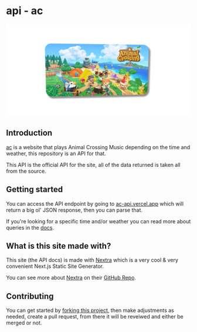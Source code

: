 # api - ac

![](/public/demo.png)

## Introduction

[ac](https://ac.vercel.app/) is a website that plays Animal Crossing Music depending on the time and weather, this repository is an API for that.

This API is the official API for the site, all of the data returned is taken all from the source.

## Getting started

You can access the API endpoint by going to [ac-api.vercel.app](https://ac-api.vercel.app/) which will return a big ol' JSON response, then you can parse that.

If you're looking for a specific time and/or weather you can read more about queries in the [docs](https://ac-api.vercel.app/docs/queries/).

## What is this site made with?

This site (the API docs) is made with [Nextra](https://nextra.vercel.app/) which is a very cool & very convenient Next.js Static Site Generator.

You can see more about [Nextra](https://nextra.vercel.app) on their [GitHub Repo](https://github.com/shuding/nextra/).

## Contributing

You can get started by [forking this project](https://github.com/punctuations/ac-api/fork), then make adjustments as needed, create a pull request,
from there it will be reveiwed and either be merged or not.
